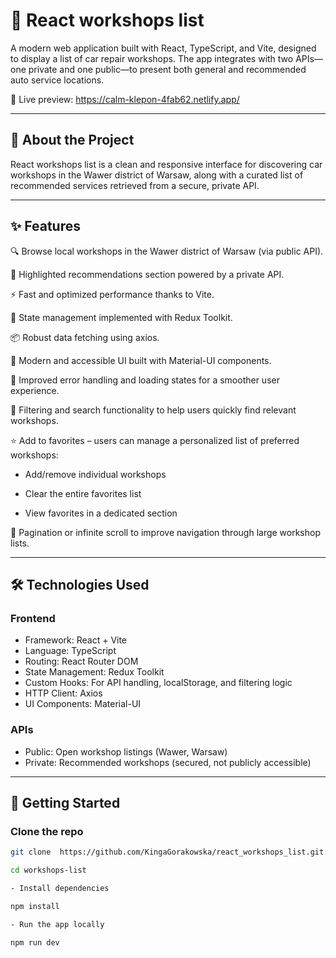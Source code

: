 # 🚗 React workshops list

A modern web application built with React, TypeScript, and Vite, designed to display a list of car repair workshops. The app integrates with two APIs—one private and one public—to present both general and recommended auto service locations.

🔗 Live preview: https://calm-klepon-4fab62.netlify.app/

---

## 📌 About the Project

React workshops list is a clean and responsive interface for discovering car workshops in the Wawer district of Warsaw, along with a curated list of recommended services retrieved from a secure, private API.


---  

## ✨ Features

🔍 Browse local workshops in the Wawer district of Warsaw (via public API).

🌟 Highlighted recommendations section powered by a private API.

⚡ Fast and optimized performance thanks to Vite.

🔄 State management implemented with Redux Toolkit.

📦 Robust data fetching using axios.

🎨 Modern and accessible UI built with Material-UI components.

🧩 Improved error handling and loading states for a smoother user experience.

🔎 Filtering and search functionality to help users quickly find relevant workshops.

⭐ Add to favorites – users can manage a personalized list of preferred workshops:

- Add/remove individual workshops

- Clear the entire favorites list

- View favorites in a dedicated section

📄 Pagination or infinite scroll to improve navigation through large workshop lists.

---

## 🛠️ Technologies Used

### Frontend
- Framework: React + Vite
- Language: TypeScript
- Routing: React Router DOM
- State Management: Redux Toolkit
- Custom Hooks: For API handling, localStorage, and filtering logic
- HTTP Client: Axios
- UI Components: Material-UI
  
### APIs
- Public: Open workshop listings (Wawer, Warsaw)
- Private: Recommended workshops (secured, not publicly accessible)

---


## 🚀 Getting Started

### Clone the repo

```bash
git clone  https://github.com/KingaGorakowska/react_workshops_list.git

cd workshops-list

- Install dependencies

npm install

- Run the app locally

npm run dev

